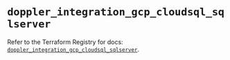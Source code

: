 # `doppler_integration_gcp_cloudsql_sqlserver`

Refer to the Terraform Registry for docs: [`doppler_integration_gcp_cloudsql_sqlserver`](https://registry.terraform.io/providers/dopplerhq/doppler/1.21.0/docs/resources/integration_gcp_cloudsql_sqlserver).
